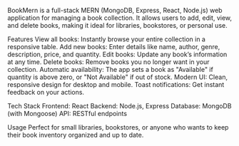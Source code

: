 BookMern is a full-stack MERN (MongoDB, Express, React, Node.js) web application for managing a book collection.
It allows users to add, edit, view, and delete books, making it ideal for libraries, bookstores, or personal use.

Features
View all books: Instantly browse your entire collection in a responsive table.
Add new books: Enter details like name, author, genre, description, price, and quantity.
Edit books: Update any book’s information at any time.
Delete books: Remove books you no longer want in your collection.
Automatic availability: The app sets a book as "Available" if quantity is above zero, or "Not Available" if out of stock.
Modern UI: Clean, responsive design for desktop and mobile.
Toast notifications: Get instant feedback on your actions.

Tech Stack
Frontend: React
Backend: Node.js, Express
Database: MongoDB (with Mongoose)
API: RESTful endpoints

Usage
Perfect for small libraries, bookstores, or anyone who wants to keep their book inventory organized and up to date.
